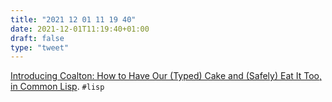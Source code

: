 ```yaml
---
title: "2021 12 01 11 19 40"
date: 2021-12-01T11:19:40+01:00
draft: false
type: "tweet"
---
```

[Introducing Coalton: How to Have Our (Typed) Cake and (Safely) Eat It Too, in Common Lisp](https://coalton-lang.github.io/20211010-introducing-coalton/). `#lisp`
